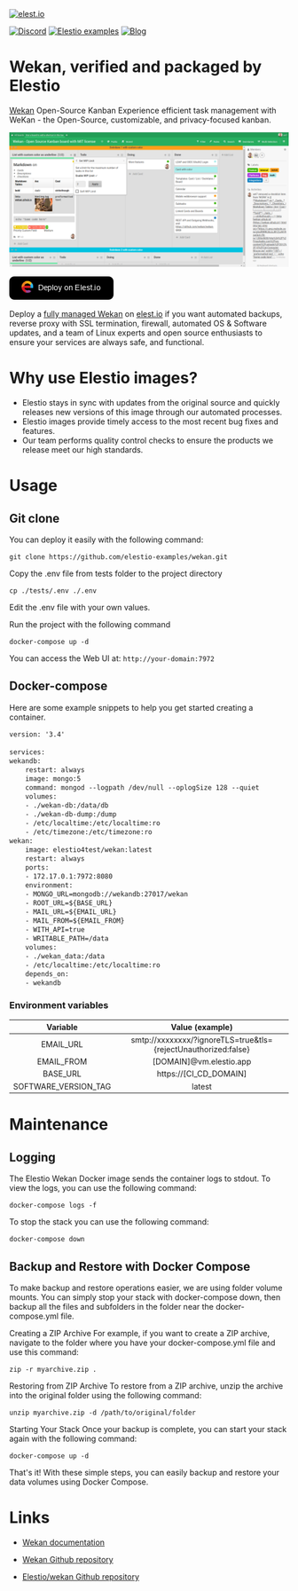 <a href="https://elest.io">
  <img src="https://elest.io/images/elestio.svg" alt="elest.io" width="150" height="75">
</a>

[![Discord](https://img.shields.io/static/v1.svg?logo=discord&color=f78A38&labelColor=083468&logoColor=ffffff&style=for-the-badge&label=Discord&message=community)](https://discord.gg/4T4JGaMYrD "Get instant assistance and engage in live discussions with both the community and team through our chat feature.")
[![Elestio examples](https://img.shields.io/static/v1.svg?logo=github&color=f78A38&labelColor=083468&logoColor=ffffff&style=for-the-badge&label=github&message=open%20source)](https://github.com/elestio-examples "Access the source code for all our repositories by viewing them.")
[![Blog](https://img.shields.io/static/v1.svg?color=f78A38&labelColor=083468&logoColor=ffffff&style=for-the-badge&label=elest.io&message=Blog)](https://blog.elest.io "Latest news about elestio, open source software, and DevOps techniques.")

# Wekan, verified and packaged by Elestio

[Wekan](https://wekan.github.io/) Open-Source Kanban
Experience efficient task management with WeKan - the Open-Source, customizable, and privacy-focused kanban.

<img src="https://raw.githubusercontent.com/elestio-examples/wekan/main/wekan.png" alt="wekan" width="800">

[![deploy](https://github.com/elestio-examples/wekan/raw/main/deploy-on-elestio.png)](https://dash.elest.io/deploy?source=cicd&social=dockerCompose&url=https://github.com/elestio-examples/wekan)

Deploy a <a target="_blank" href="https://elest.io/open-source/wekan">fully managed Wekan</a> on <a target="_blank" href="https://elest.io/">elest.io</a> if you want automated backups, reverse proxy with SSL termination, firewall, automated OS & Software updates, and a team of Linux experts and open source enthusiasts to ensure your services are always safe, and functional.

# Why use Elestio images?

- Elestio stays in sync with updates from the original source and quickly releases new versions of this image through our automated processes.
- Elestio images provide timely access to the most recent bug fixes and features.
- Our team performs quality control checks to ensure the products we release meet our high standards.

# Usage

## Git clone

You can deploy it easily with the following command:

    git clone https://github.com/elestio-examples/wekan.git

Copy the .env file from tests folder to the project directory

    cp ./tests/.env ./.env

Edit the .env file with your own values.

Run the project with the following command

    docker-compose up -d

You can access the Web UI at: `http://your-domain:7972`

## Docker-compose

Here are some example snippets to help you get started creating a container.

    version: '3.4'

    services:
    wekandb:
        restart: always
        image: mongo:5
        command: mongod --logpath /dev/null --oplogSize 128 --quiet
        volumes:
        - ./wekan-db:/data/db
        - ./wekan-db-dump:/dump
        - /etc/localtime:/etc/localtime:ro
        - /etc/timezone:/etc/timezone:ro
    wekan:
        image: elestio4test/wekan:latest
        restart: always
        ports:
        - 172.17.0.1:7972:8080
        environment:
        - MONGO_URL=mongodb://wekandb:27017/wekan
        - ROOT_URL=${BASE_URL}
        - MAIL_URL=${EMAIL_URL}
        - MAIL_FROM=${EMAIL_FROM}
        - WITH_API=true
        - WRITABLE_PATH=/data
        volumes:
        - ./wekan_data:/data
        - /etc/localtime:/etc/localtime:ro
        depends_on:
        - wekandb

### Environment variables

|       Variable        |       Value (example)                                         |
| :------------------:  | :-------------------------:                                   |
|     EMAIL_URL         | smtp://xxxxxxxx/?ignoreTLS=true&tls={rejectUnauthorized:false}|
|    EMAIL_FROM         |        [DOMAIN]@vm.elestio.app                                |
|     BASE_URL          |           https://[CI_CD_DOMAIN]                              |
| SOFTWARE_VERSION_TAG  |     latest                                                    |

# Maintenance

## Logging

The Elestio Wekan Docker image sends the container logs to stdout. To view the logs, you can use the following command:

    docker-compose logs -f

To stop the stack you can use the following command:

    docker-compose down

## Backup and Restore with Docker Compose

To make backup and restore operations easier, we are using folder volume mounts. You can simply stop your stack with docker-compose down, then backup all the files and subfolders in the folder near the docker-compose.yml file.

Creating a ZIP Archive
For example, if you want to create a ZIP archive, navigate to the folder where you have your docker-compose.yml file and use this command:

    zip -r myarchive.zip .

Restoring from ZIP Archive
To restore from a ZIP archive, unzip the archive into the original folder using the following command:

    unzip myarchive.zip -d /path/to/original/folder

Starting Your Stack
Once your backup is complete, you can start your stack again with the following command:

    docker-compose up -d

That's it! With these simple steps, you can easily backup and restore your data volumes using Docker Compose.

# Links

- <a target="_blank" href="https://github.com/wekan/wekan/wiki">Wekan documentation</a>

- <a target="_blank" href="https://github.com/wekan/wekan">Wekan Github repository</a>

- <a target="_blank" href="https://github.com/elestio-examples/wekan">Elestio/wekan Github repository</a>
